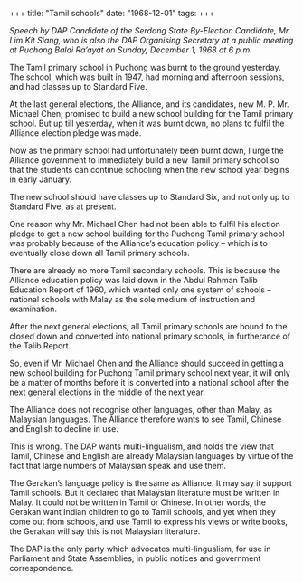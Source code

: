 +++ 
title: "Tamil schools"
date: "1968-12-01"
tags:
+++

_Speech by DAP Candidate of the Serdang State By-Election Candidate, Mr. Lim Kit Siang, who is also the DAP Organising Secretary at a public meeting at Puchong Balai Ra’ayat on Sunday, December 1, 1968 at 6 p.m._

The Tamil primary school in Puchong was burnt to the ground yesterday. The school, which was built in 1947, had morning and afternoon sessions, and had classes up to Standard Five.

At the last general elections, the Alliance, and its candidates, new M. P. Mr. Michael Chen, promised to build a new school building for the Tamil primary school. But up till yesterday, when it was burnt down, no plans to fulfil the Alliance election pledge was made.

Now as the primary school had unfortunately been burnt down, I urge the Alliance government to immediately build a new Tamil primary school so that the students can continue schooling when the new school year begins in early January.</u>

The new school should have classes up to Standard Six, and not only up to Standard Five, as at present.

One reason why Mr. Michael Chen had not been able to fulfil his election pledge to get a new school building for the Puchong Tamil primary school was probably because of the Alliance’s education policy – which is to eventually close down all Tamil primary schools.

There are already no more Tamil secondary schools. This is because the Alliance education policy was laid down in the Abdul Rahman Talib Education Report of 1960, which wanted only one system of schools – national schools with Malay as the sole medium of instruction and examination.

After the next general elections, all Tamil primary schools are bound to the closed down and converted into national primary schools, in furtherance of the Talib Report.

So, even if Mr. Michael Chen and the Alliance should succeed in getting a new school building for Puchong Tamil primary school next year, it will only be a matter of months before it is converted into a national school after the next general elections in the middle of the next year.

The Alliance does not recognise other languages, other than Malay, as Malaysian languages. The Alliance therefore wants to see Tamil, Chinese and English to decline in use.

This is wrong. The DAP wants multi-lingualism, and holds the view that Tamil, Chinese and English are already Malaysian languages by virtue of the fact that large numbers of Malaysian speak and use them.

The Gerakan’s language policy is the same as Alliance. It may say it support Tamil schools. But it declared that Malaysian literature must be written in Malay. It could not be written in Tamil or Chinese. In other words, the Gerakan want Indian children to go to Tamil schools, and yet when they come out from schools, and use Tamil to express his views or write books, the Gerakan will say this is not Malaysian literature.

The DAP is the only party which advocates multi-lingualism, for use in Parliament and State Assemblies, in public notices and government correspondence. 
